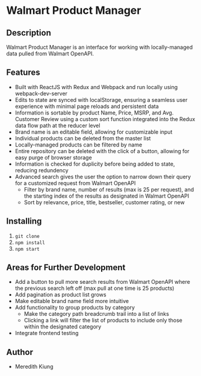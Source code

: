 # Walmart Product Manager

## Description
Walmart Product Manager is an interface for working with locally-managed data pulled from Walmart OpenAPI. 

## Features
* Built with ReactJS with Redux and Webpack and run locally using webpack-dev-server
* Edits to state are synced with localStorage, ensuring a seamless user experience with minimal page reloads and persistent data
* Information is sortable by product Name, Price, MSRP, and Avg. Customer Review using a custom sort function integrated into the Redux data flow path at the reducer level
* Brand name is an editable field, allowing for customizable input
* Individual products can be deleted from the master list
* Locally-managed products can be filtered by name
* Entire repository can be deleted with the click of a button, allowing for easy purge of browser storage
* Information is checked for duplicity before being added to state, reducing redundency
* Advanced search gives the user the option to narrow down their query for a customized request from Walmart OpenAPI
  * Filter by brand name, number of results (max is 25 per request), and the starting index of the results as designated in Walmart OpenAPI
  * Sort by relevance, price, title, bestseller, customer rating, or new

## Installing
1. `git clone`
1. `npm install`
1. `npm start`

## Areas for Further Development
* Add a button to pull more search results from Walmart OpenAPI where the previous search left off (max pull at one time is 25 products)
* Add pagination as product list grows
* Make editable brand name field more intuitive
* Add functionality to group products by category
  * Make the category path breadcrumb trail into a list of links
  * Clicking a link will filter the list of products to include only those within the designated category
* Integrate frontend testing

## Author
* Meredith Kiung
